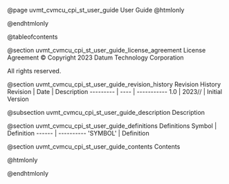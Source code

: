 @page uvmt_cvmcu_cpi_st_user_guide User Guide
@htmlonly
<div class="autonumbering">
@endhtmlonly


@tableofcontents


@section uvmt_cvmcu_cpi_st_user_guide_license_agreement License Agreement
© Copyright 2023 Datum Technology Corporation

All rights reserved.


@section uvmt_cvmcu_cpi_st_user_guide_revision_history Revision History
Revision  | Date | Description
--------- | ---- | -----------
1.0 | 2023// | Initial Version

@subsection uvmt_cvmcu_cpi_st_user_guide_description Description


@section uvmt_cvmcu_cpi_st_user_guide_definitions Definitions
Symbol | Definition
------ | ----------
 'SYMBOL' | Definition


@section uvmt_cvmcu_cpi_st_user_guide_contents Contents


@htmlonly
</div>
@endhtmlonly